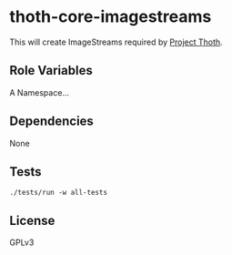 # thoth-core-imagestreams
This will create ImageStreams required by [Project Thoth](https://github.com/thoth-station).

## Role Variables

A Namespace...

## Dependencies

None

## Tests

`./tests/run -w all-tests`

## License

GPLv3
